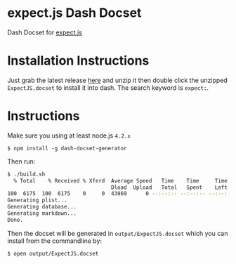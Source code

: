 # expect.js Dash Docset

Dash Docset for [expect.js](https://github.com/Automattic/expect.js)

# Installation Instructions

Just grab the latest release [here](https://raw.githubusercontent.com/eugeneware/expect.js-docset/master/output/ExpectJS.docset.zip)
and unzip it then double click the unzipped `ExpectJS.docset` to install it
into dash. The search keyword is `expect:`.

# Instructions

Make sure you using at least node.js `4.2.x`

```
$ npm install -g dash-docset-generator
```

Then run:

``` bash
$ ./build.sh
  % Total    % Received % Xferd  Average Speed   Time    Time     Time  Current
                                 Dload  Upload   Total   Spent    Left  Speed
100  6175  100  6175    0     0  43869      0 --:--:-- --:--:-- --:--:-- 44107
Generating plist...
Generating database...
Generating markdown...
Done.
```

Then the docset will be generated in `output/ExpectJS.docset` which you can
install from the commandline by:

``` bash
$ open output/ExpectJS.docset
```
